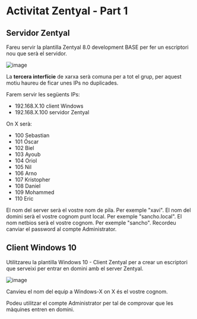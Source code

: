# Activitat Zentyal - Part 1

## Servidor Zentyal

Fareu servir la plantilla Zentyal 8.0 development BASE per fer un escriptori nou que serà el servidor.

![image](https://github.com/user-attachments/assets/afbac895-b91f-4031-bf11-fe7d93a62245)

La **tercera interfície** de xarxa serà comuna per a tot el grup, per aquest motiu haureu de ficar unes IPs no duplicades.

Farem servir les següents IPs:

- 192.168.X.10 client Windows
- 192.168.X.100 servidor Zentyal

On X serà:

- 100 Sebastian
- 101 Óscar
- 102 Biel
- 103 Ayoub
- 104 Oriol
- 105 Nil
- 106 Arno
- 107 Kristopher
- 108 Daniel
- 109 Mohammed
- 110 Eric

El nom del server serà el vostre nom de pila. Per exemple "xavi".
El nom del domini serà el vostre cognom punt local. Per exemple "sancho.local".
El nom netbios serà el vostre cognom. Per exemple "sancho".
Recordeu canviar el password al compte Administrator.

## Client Windows 10

Utilitzareu la plantilla Windows 10 - Client Zentyal per a crear un escriptori que serveixi per entrar en domini amb el server Zentyal.

![image](https://github.com/user-attachments/assets/019519db-0061-4f4f-872b-29b64cb9ecb2)

Canvieu el nom del equip a Windows-X on X és el vostre cognom.

Podeu utilitzar el compte Administrator per tal de comprovar que les màquines entren en domini.




